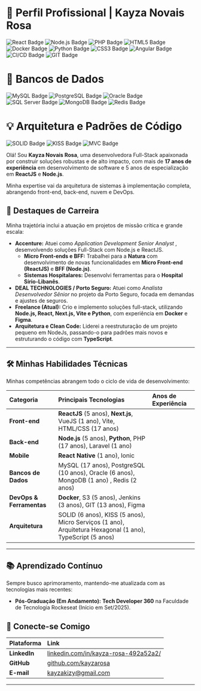 # 🚀 Perfil Profissional | Kayza Novais Rosa


![React Badge](https://img.shields.io/badge/React-61DAFB?style=for-the-badge&logo=react&logoColor=black)
![Node.js Badge](https://img.shields.io/badge/Node.js-339933?style=for-the-badge&logo=nodedotjs&logoColor=white)
![PHP Badge](https://img.shields.io/badge/PHP-777BB4?style=for-the-badge&logo=php&logoColor=white)
![HTML5 Badge](https://img.shields.io/badge/HTML5-E34F26?style=for-the-badge&logo=html5&logoColor=white)
![Docker Badge](https://img.shields.io/badge/Docker-2496ED?style=for-the-badge&logo=docker&logoColor=white)
![Python Badge](https://img.shields.io/badge/Python-3776AB?style=for-the-badge&logo=python&logoColor=white)
![CSS3 Badge](https://img.shields.io/badge/CSS3-1572B6?style=for-the-badge&logo=css3&logoColor=white)
![Angular Badge](https://img.shields.io/badge/Angular-DD0031?style=for-the-badge&logo=angular&logoColor=white)
![CI/CD Badge](https://img.shields.io/badge/CI%2FCD-000000?style=for-the-badge&logo=circleci&logoColor=white)
![GIT Badge](https://img.shields.io/badge/GIT-F05032?style=for-the-badge&logo=git&logoColor=white)


# 💾 Bancos de Dados
![MySQL Badge](https://img.shields.io/badge/MySQL-4479A1?style=for-the-badge&logo=mysql&logoColor=white)
![PostgreSQL Badge](https://img.shields.io/badge/PostgreSQL-336791?style=for-the-badge&logo=postgresql&logoColor=white)
![Oracle Badge](https://img.shields.io/badge/Oracle-F80000?style=for-the-badge&logo=oracle&logoColor=white)
![SQL Server Badge](https://img.shields.io/badge/SQL_Server-CC2927?style=for-the-badge&logo=microsoftsqlserver&logoColor=white)
![MongoDB Badge](https://img.shields.io/badge/MongoDB-47A248?style=for-the-badge&logo=mongodb&logoColor=white)
![Redis Badge](https://img.shields.io/badge/Redis-DC382D?style=for-the-badge&logo=redis&logoColor=white)

# 💡 Arquitetura e Padrões de Código
![SOLID Badge](https://img.shields.io/badge/SOLID-000000?style=for-the-badge&logo=codefactor&logoColor=white)
![KISS Badge](https://img.shields.io/badge/KISS-007ACC?style=for-the-badge&logo=reactivex&logoColor=white)
![MVC Badge](https://img.shields.io/badge/MVC-A71D31?style=for-the-badge&logo=dotnet&logoColor=white)

Olá! Sou **Kayza Novais Rosa**, uma desenvolvedora Full-Stack apaixonada por construir soluções robustas e de alto impacto, com mais de **17 anos de experiência** em desenvolvimento de software e 5 anos de especialização em **ReactJS** e **Node.js**.

Minha expertise vai da arquitetura de sistemas à implementação completa, abrangendo front-end, back-end, nuvem e DevOps.

## 🌟 Destaques de Carreira

Minha trajetória inclui a atuação em projetos de missão crítica e grande escala:

* **Accenture:** Atuei como *Application Development Senior Analyst* , desenvolvendo soluções Full-Stack com Node.js e ReactJS.
    * **Micro Front-ends e BFF:** Trabalhei para a **Natura** com desenvolvimento de novas funcionalidades em **Micro Front-end (ReactJS)** e **BFF (Node.js)**.
    * **Sistemas Hospitalares:** Desenvolvi ferramentas para o **Hospital Sírio-Libanês**.
* **DEAL TECHNOLOGIES / Porto Seguro:** Atuei como *Analista Desenvolvedor Sênior* no projeto da Porto Seguro, focada em demandas e ajustes de seguros.
* **Freelance (Atual):** Crio e implemento soluções full-stack, utilizando **Node.js, React, Next.js, Vite e Python**, com experiência em **Docker** e **Figma**.
* **Arquitetura e Clean Code:** Liderei a reestruturação de um projeto pequeno em NodeJs, passando-o para padrões mais novos e estruturando o código com **TypeScript**.

---

## 🛠️ Minhas Habilidades Técnicas

Minhas competências abrangem todo o ciclo de vida de desenvolvimento:

| Categoria | Principais Tecnologias | Anos de Experiência |
| :--- | :--- | :--- |
| **Front-end** | **ReactJS** (5 anos), **Next.js**, VueJS (1 ano), Vite, HTML/CSS (17 anos)|
| **Back-end** | **Node.js** (5 anos), **Python**, PHP (17 anos), Laravel (1 ano) |
| **Mobile** | **React Native** (1 ano), Ionic |
| **Bancos de Dados** | MySQL (17 anos), PostgreSQL (10 anos), Oracle (6 anos), MongoDB (1 ano) , Redis (2 anos) |
| **DevOps & Ferramentas** | **Docker**, S3 (5 anos), Jenkins (3 anos), GIT (13 anos), Figma|
| **Arquitetura** | SOLID (6 anos), KISS (5 anos), Micro Serviços (1 ano), Arquitetura Hexagonal (1 ano), TypeScript (5 anos) |

---

## 📚 Aprendizado Contínuo

Sempre busco aprimoramento, mantendo-me atualizada com as tecnologias mais recentes:

* **Pós-Graduação (Em Andamento):** **Tech Developer 360** na Faculdade de Tecnologia Rockeseat (Início em Set/2025).

## 🔗 Conecte-se Comigo

| Plataforma | Link |
| :--- | :--- |
| **LinkedIn** | [linkedin.com/in/kayza-rosa-492a52a2/](https://www.linkedin.com/in/kayza-rosa-492a52a2/) |
| **GitHub** | [github.com/kayzarosa](https://github.com/kayzarosa) |
| **E-mail** | kayzakizy@gmail.com |

---
